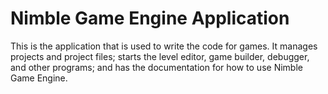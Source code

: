 # Nimble Game Engine Application

This is the application that is used to write the code for games.
It manages projects and project files; starts the level editor, game builder, debugger, and other programs; and has the documentation for how to use Nimble Game Engine.
